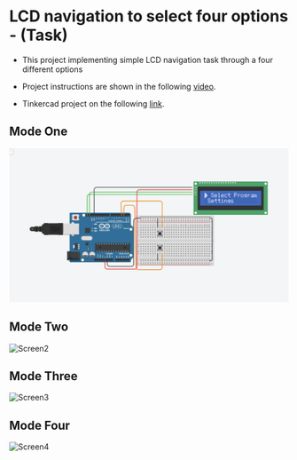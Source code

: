 # LCD navigation to select four options - (Task)

- This project implementing simple LCD navigation task through a four different options 

- Project instructions are shown in the following [video](https://drive.google.com/file/d/1-W11GEl7chpfj7U2NENNKbef98lNeqj1/view).

- Tinkercad project on the following [link](https://www.tinkercad.com/things/4SJA5FsSrj8).

## Mode One

![Screen1](https://github.com/MAzewail/Robotics/blob/main/Level%20two/Selection%20Custom%20LCD/Screen1.PNG)

## Mode Two

![Screen2](https://github.com/MAzewail/Robotics/tree/main/Level%20two/Selection%20Custom%20LCD/Screen2.PNG)

## Mode Three

![Screen3](https://github.com/MAzewail/Robotics/tree/main/Level%20two/Selection%20Custom%20LCD/Screen3.PNG)

## Mode Four

![Screen4](https://github.com/MAzewail/Robotics/tree/main/Level%20two/Selection%20Custom%20LCD/Screen4.PNG)

